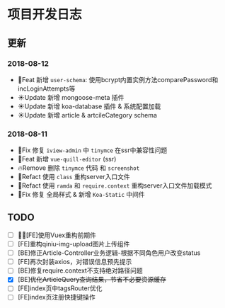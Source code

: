 # 项目开发日志

## 更新

### 2018-08-12

* 🚀Feat    新增 `user-schema`: 使用bcrypt内置实例方法comparePassword和incLoginAttempts等
* ☀️Update  新增 mongoose-meta 插件
* ☀️Update  新增 koa-database 插件 & 系统配置加载
* ☀️Update  新增 article & artcileCategory schema

### 2018-08-11

* 🐛Fix     修复 `iview-admin` 中 `tinymce` 在ssr中兼容性问题
* 🚀Feat    新增 `vue-quill-editor` (ssr)
* 🔥Remove  删除 `tinymce` 代码 和 `screenshot`
* 🔨Refact  使用 `class` 重构server入口文件
* 🔨Refact  使用 `ramda` 和 `require.context` 重构server入口文件加载模式
* 🐛Fix     修复 全局样式 & 新增 `Koa-Static` 中间件

## TODO

* [ ] [FE]使用Vuex重构前期件
* [ ] [FE]重构qiniu-img-upload图片上传组件
* [ ] [BE]修正Article-Controller业务逻辑-根据不同角色用户改变status
* [ ] [FE]再次封装axios，对错误信息预先提示
* [ ] [BE]修复require.context不支持绝对路径问题
* [x] [BE]~~优化ArticleQuery查询结果，节省不必要资源缓存~~
* [ ] [FE]index页中tagsRouter优化
* [ ] [FE]index页注册快捷键操作
